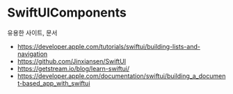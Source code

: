 # SwiftUIComponents
유용한 사이트, 문서

- https://developer.apple.com/tutorials/swiftui/building-lists-and-navigation
- https://github.com/Jinxiansen/SwiftUI
- https://getstream.io/blog/learn-swiftui/
- https://developer.apple.com/documentation/swiftui/building_a_document-based_app_with_swiftui
